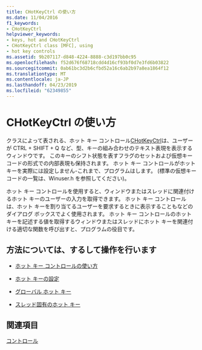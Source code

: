 ```yaml
---
title: CHotKeyCtrl の使い方
ms.date: 11/04/2016
f1_keywords:
- CHotKeyCtrl
helpviewer_keywords:
- keys, hot and CHotKeyCtrl
- CHotKeyCtrl class [MFC], using
- hot key controls
ms.assetid: 9b207117-d848-4224-8888-c3d197bb0c95
ms.openlocfilehash: f52d676f68718cdd4d16cf93bf0d7e3fd6b03822
ms.sourcegitcommit: 0ab61bc3d2b6cfbd52a16c6ab2b97a8ea1864f12
ms.translationtype: MT
ms.contentlocale: ja-JP
ms.lasthandoff: 04/23/2019
ms.locfileid: "62349855"
---
```

# <a name="using-chotkeyctrl"></a>CHotKeyCtrl の使い方

クラスによって表される、ホット キー コントロール[CHotKeyCtrl](../mfc/reference/chotkeyctrl-class.md)は、ユーザーが CTRL + SHIFT + Q など、型、キーの組み合わせのテキスト表現を表示するウィンドウです。 このキーのシフト状態を表すフラグのセットおよび仮想キー コードの形式での内部表現も保持されます。 ホット キー コントロールがホット キーを実際には設定しません-これまで、プログラムはします。 (標準の仮想キー コードの一覧は、Winuser.h を参照してください)。

ホット キー コントロールを使用すると、ウィンドウまたはスレッドに関連付けるホット キーのユーザーの入力を取得できます。 ホット キー コントロールは、ホット キーを割り当てるユーザーを要求するときに表示することもなどのダイアログ ボックスでよく使用されます。 ホット キー コントロールのホット キーを記述する値を取得するウィンドウまたはスレッドにホット キーを関連付ける適切な関数を呼び出すと、プログラムの役目です。

## <a name="what-do-you-want-to-know-more-about"></a>方法については、するして操作を行います

- [ホット キー コントロールの使い方](../mfc/using-a-hot-key-control.md)

- [ホット キーの設定](../mfc/setting-a-hot-key.md)

- [グローバル ホット キー](../mfc/global-hot-keys.md)

- [スレッド固有のホット キー](../mfc/thread-specific-hot-keys.md)

## <a name="see-also"></a>関連項目

[コントロール](../mfc/controls-mfc.md)
